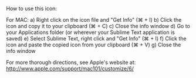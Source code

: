 How to use this icon:

For MAC:
a) Right click on the icon file and "Get Info" (⌘ + I)
b) Click the icon and copy it to your clipboard (⌘ + C)
c) Close the info window
d) Go to your Applications folder (or wherever your Sublime Text application is saved)
e) Select Sublime Text, right click and "Get Info" (⌘ + I)
f) Click the icon and paste the copied icon from your clipboard (⌘ + V)
g) Close the info window

For more thorough directions, see Apple's website at:
http://www.apple.com/support/mac101/customize/6/
